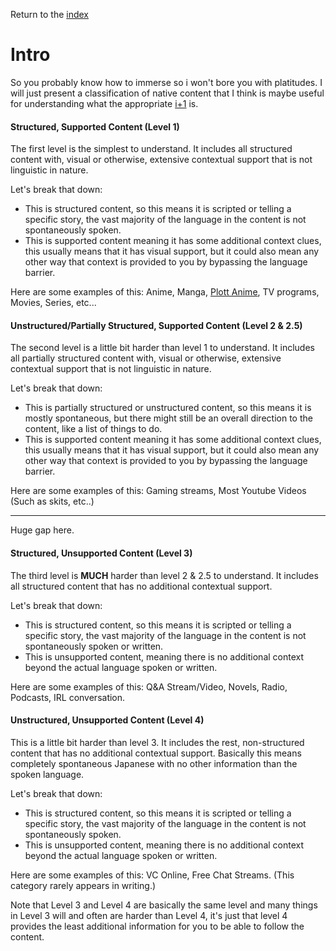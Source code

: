 Return to the [index](/index.md)

# Intro

So you probably know how to immerse so i won't bore you with platitudes. I will just present a classification of native content that I think is maybe useful for understanding what the appropriate [i+1](https://en.wikipedia.org/wiki/Input_hypothesis) is.

#### Structured, Supported Content (Level 1)
The first level is the simplest to understand. It includes all structured content with, visual or otherwise, extensive contextual support that is not linguistic in nature. 

Let's break that down:
- This is structured content, so this means it is scripted or telling a specific story, the vast majority of the language in the content is not spontaneously spoken.
- This is supported content meaning it has some additional context clues, this usually means that it has visual support, but it could also mean any other way that context is provided to you by bypassing the language barrier.

Here are some examples of this: Anime, Manga, [Plott Anime](/what-is-plott.md), TV programs, Movies, Series, etc...

#### Unstructured/Partially Structured, Supported Content (Level 2 & 2.5)
The second level is a little bit harder than level 1 to understand. It includes all partially structured content with, visual or otherwise, extensive contextual support that is not linguistic in nature.  

Let's break that down:
- This is partially structured or unstructured content, so this means it is mostly spontaneous, but there might still be an overall direction to the content, like a list of things to do.
- This is supported content meaning it has some additional context clues, this usually means that it has visual support, but it could also mean any other way that context is provided to you by bypassing the language barrier.

Here are some examples of this: Gaming streams, Most Youtube Videos (Such as skits, etc..)


---- 
Huge gap here.

#### Structured, Unsupported Content (Level 3)
The third level is **MUCH** harder than level 2 & 2.5 to understand. It includes all structured content that has no additional contextual support.

Let's break that down:
- This is structured content, so this means it is scripted or telling a specific story, the vast majority of the language in the content is not spontaneously spoken or written.
- This is unsupported content, meaning there is no additional context beyond the actual language spoken or written.

Here are some examples of this: Q&A Stream/Video, Novels, Radio, Podcasts, IRL conversation.

#### Unstructured, Unsupported Content (Level 4)
This is a little bit harder than level 3. It includes the rest, non-structured content that has no additional contextual support. Basically this means completely spontaneous Japanese with no other information than the spoken language.

Let's break that down:
- This is structured content, so this means it is scripted or telling a specific story, the vast majority of the language in the content is not spontaneously spoken.
- This is unsupported content, meaning there is no additional context beyond the actual language spoken or written.

Here are some examples of this: VC Online, Free Chat Streams. (This category rarely appears in writing.)

Note that Level 3 and Level 4 are basically the same level and many things in Level 3 will and often are harder than Level 4, it's just that level 4 provides the least additional information for you to be able to follow the content.